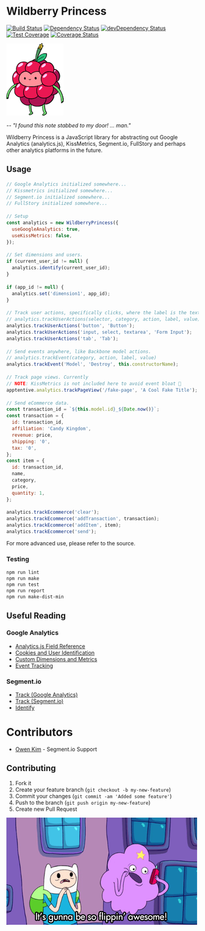 # Wildberry Princess

[![Build Status](https://travis-ci.org/MatthewCallis/wildberry-princess.svg)](https://travis-ci.org/MatthewCallis/wildberry-princess)
[![Dependency Status](https://david-dm.org/MatthewCallis/wildberry-princess.svg)](https://david-dm.org/MatthewCallis/wildberry-princess)
[![devDependency Status](https://david-dm.org/MatthewCallis/wildberry-princess/dev-status.svg?style=flat)](https://david-dm.org/MatthewCallis/wildberry-princess#info=devDependencies)
[![Test Coverage](https://codeclimate.com/github/MatthewCallis/wildberry-princess/badges/coverage.svg)](https://codeclimate.com/github/MatthewCallis/wildberry-princess)
[![Coverage Status](https://coveralls.io/repos/MatthewCallis/wildberry-princess/badge.svg?branch=master)](https://coveralls.io/r/MatthewCallis/wildberry-princess?branch=master)

![Wildberry Princess](https://raw.githubusercontent.com/MatthewCallis/wildberry-princess/master/wildberry-princess.png)

_-- "I found this note stabbed to my door! ... man."_

Wildberry Princess is a JavaScript library for abstracting out Google Analytics (analytics.js), KissMetrics, Segment.io, FullStory and perhaps other analytics platforms in the future.

## Usage

```javascript
// Google Analytics initialized somewhere...
// Kissmetrics initialized somewhere...
// Segment.io initialized somewhere...
// FullStory initialized somewhere...

// Setup
const analytics = new WildberryPrincess({
  useGoogleAnalytics: true,
  useKissMetrics: false,
});

// Set dimensions and users.
if (current_user_id != null) {
  analytics.identify(current_user_id);
}

if (app_id != null) {
  analytics.set('dimension1', app_id);
}

// Track user actions, specifically clicks, where the label is the text content (button, div, tab, etc.) or form input name (input, select, textarea).
// analytics.trackUserActions(selector, category, action, label, value)
analytics.trackUserActions('button', 'Button');
analytics.trackUserActions('input, select, textarea', 'Form Input');
analytics.trackUserActions('tab', 'Tab');

// Send events anywhere, like Backbone model actions.
// analytics.trackEvent(category, action, label, value)
analytics.trackEvent('Model', 'Destroy', this.constructorName);

// Track page views. Currently
// NOTE: KissMetrics is not included here to avoid event bloat 🤑
apptentive.analytics.trackPageView('/fake-page', 'A Cool Fake Title');

// Send eCommerce data.
const transaction_id = `${this.model.id}_${Date.now()}`;
const transaction = {
  id: transaction_id,
  affiliation: 'Candy Kingdom',
  revenue: price,
  shipping: '0',
  tax: '0',
};
const item = {
  id: transaction_id,
  name,
  category,
  price,
  quantity: 1,
};

analytics.trackEcommerce('clear');
analytics.trackEcommerce('addTransaction', transaction);
analytics.trackEcommerce('addItem', item);
analytics.trackEcommerce('send');
```

For more advanced use, please refer to the source.

### Testing

```shell
npm run lint
npm run make
npm run test
npm run report
npm run make-dist-min
```

## Useful Reading

### Google Analytics
- [Analytics.js Field Reference](https://developers.google.com/analytics/devguides/collection/analyticsjs/field-reference)
- [Cookies and User Identification](https://developers.google.com/analytics/devguides/collection/analyticsjs/cookies-user-id)
- [Custom Dimensions and Metrics](https://developers.google.com/analytics/devguides/collection/analyticsjs/custom-dims-mets)
- [Event Tracking](https://developers.google.com/analytics/devguides/collection/analyticsjs/events)

### Segment.io
- [Track (Google Analytics)](https://segment.com/docs/integrations/google-analytics/#track)
- [Track (Segment.io)](https://segment.com/docs/sources/website/analytics.js/#track)
- [Identify](https://segment.com/docs/spec/identify/)

# Contributors

- [Owen Kim](https://github.com/owenkim) - Segment.io Support

## Contributing

1. Fork it
2. Create your feature branch (`git checkout -b my-new-feature`)
3. Commit your changes (`git commit -am 'Added some feature'`)
4. Push to the branch (`git push origin my-new-feature`)
5. Create new Pull Request

![It's gunna be so flippin' awesome!](https://raw.githubusercontent.com/MatthewCallis/HotDogPrincess/master/awesome.gif)
